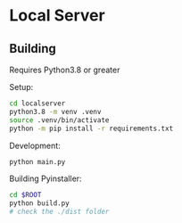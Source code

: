 # Local Server

## Building

Requires Python3.8 or greater

Setup:

```sh
cd localserver
python3.8 -m venv .venv
source .venv/bin/activate
python -m pip install -r requirements.txt
```

Development:

```sh
python main.py
```

Building Pyinstaller:

```sh
cd $ROOT
python build.py
# check the ./dist folder
```

